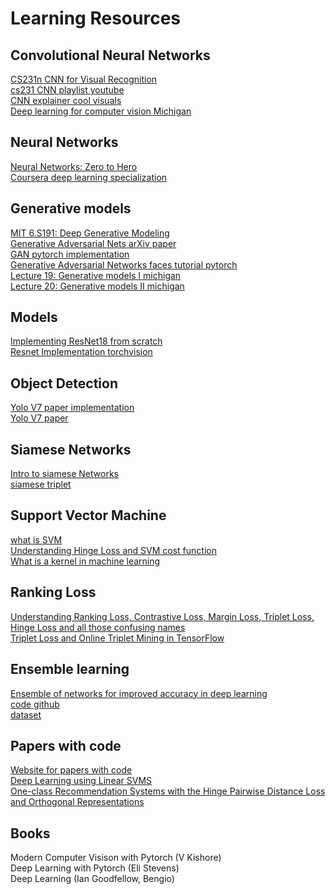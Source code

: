 # Learning Resources 

## Convolutional Neural Networks
[CS231n CNN for Visual Recognition](https://cs231n.github.io/)<br>
[cs231 CNN playlist youtube](https://www.youtube.com/playlist?list=PLC1qU-LWwrF64f4QKQT-Vg5Wr4qEE1Zxk)<br>
[CNN explainer cool visuals](https://poloclub.github.io/cnn-explainer/)<br>
[Deep learning for computer vision Michigan](https://www.youtube.com/playlist?list=PL5-TkQAfAZFbzxjBHtzdVCWE0Zbhomg7r)

## Neural Networks
[Neural Networks: Zero to Hero](https://github.com/karpathy/nn-zero-to-hero)<br>
[Coursera deep learning specialization](https://github.com/amanchadha/coursera-deep-learning-specialization)

## Generative models 
[MIT 6.S191: Deep Generative Modeling](https://www.youtube.com/watch?v=QcLlc9lj2hk)<br>
[Generative Adversarial Nets arXiv paper](https://arxiv.org/pdf/1406.2661v1.pdf)<br>
[GAN pytorch implementation](https://github.com/eriklindernoren/PyTorch-GAN/blob/master/implementations/gan/gan.py)<br>
[Generative Adversarial Networks faces tutorial pytorch](https://pytorch.org/tutorials/beginner/dcgan_faces_tutorial.html)<br>
[Lecture 19: Generative models I michigan](https://www.youtube.com/watch?v=Q3HU2vEhD5Y&list=PL5-TkQAfAZFbzxjBHtzdVCWE0Zbhomg7r&index=19)<br>
[Lecture 20: Generative models II michigan](https://www.youtube.com/watch?v=Q3HU2vEhD5Y&list=PL5-TkQAfAZFbzxjBHtzdVCWE0Zbhomg7r&index=20)

## Models 
[Implementing ResNet18 from scratch](https://debuggercafe.com/implementing-resnet18-in-pytorch-from-scratch/)<br>
[Resnet Implementation torchvision](https://github.com/pytorch/vision/blob/fe973ceed96da733ec0ae61c525b2f886ccfba21/torchvision/models/resnet.py#L120-L127)<br>

## Object Detection 
[Yolo V7 paper implementation](https://github.com/WongKinYiu/yolov7/blob/main/models/yolo.py)<br>
[Yolo V7 paper](https://github.com/WongKinYiu/yolov7/raw/main/paper/yolov7.pdf)

## Siamese Networks 
[Intro to siamese Networks](https://towardsdatascience.com/a-friendly-introduction-to-siamese-networks-85ab17522942)<br>
[siamese triplet](https://github.com/adambielski/siamese-triplet)


## Support Vector Machine
[what is SVM](https://programmathically.com/what-is-a-support-vector/)<br>
[Understanding Hinge Loss and SVM cost function](https://programmathically.com/understanding-hinge-loss-and-the-svm-cost-function/)<br>
[What is a kernel in machine learning](https://programmathically.com/what-is-a-kernel-in-machine-learning/)

## Ranking Loss 
[Understanding Ranking Loss, Contrastive Loss, Margin Loss, Triplet Loss, Hinge Loss and all those confusing names](https://gombru.github.io/2019/04/03/ranking_loss/)<br>
[Triplet Loss and Online Triplet Mining in TensorFlow](https://omoindrot.github.io/triplet-loss)

## Ensemble learning
[Ensemble of networks for improved accuracy in deep learning](https://www.youtube.com/watch?v=-ix_Mjzu8BU)<br>
[code github](https://github.com/bnsreenu/python_for_microscopists/blob/master/213-ensemble_sign_language.py)<br>
[dataset](https://www.kaggle.com/datamunge/sign-language-mnist)

## Papers with code 
[Website for papers with code](https://paperswithcode.com/)<br>
[Deep Learning using Linear SVMS](https://paperswithcode.com/paper/deep-learning-using-linear-support-vector)<br>
[One-class Recommendation Systems with the Hinge Pairwise Distance Loss and Orthogonal Representations](https://paperswithcode.com/paper/one-class-recommendation-systems-with-the)

## Books 
Modern Computer Visison with Pytorch (V Kishore)<br>
Deep Learning with Pytorch (Eli Stevens)<br>
Deep Learning (Ian Goodfellow, Bengio)
